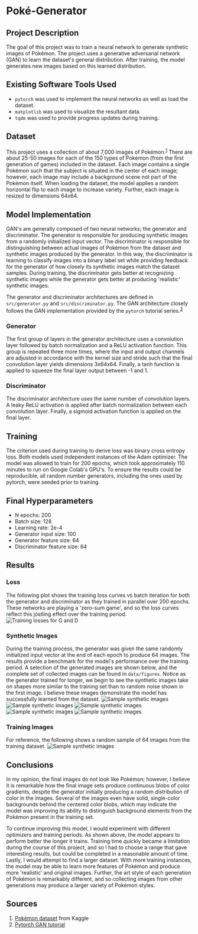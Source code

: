 # Poké-Generator

## Project Description
The goal of this project was to train a neural network to generate synthetic images of Pokémon. The project uses a generative adversarial network (GAN) to learn the dataset's general distribution. After training, the model generates new images based on this learned distribution.

## Existing Software Tools Used
- `pytorch` was used to implement the neural networks as well as load the dataset.
- `matplotlib` was used to visualize the resultant data.
- `tqdm` was used to provide progress updates during training.

## Dataset
This project uses a collection of about 7,000 images of Pokémon.<sup>[1](#Sources)</sup> There are about 25-50 images for each of the 150 types of Pokémon (from the first generation of games) included in the dataset. Each image contains a single Pokémon such that the subject is situated in the center of each image; however, each image may include a background scene not part of the Pokémon itself. When loading the dataset, the model applies a random horizontal flip to each image to increase variety. Further, each image is resized to dimensions 64x64.

## Model Implementation
GAN's are generally composed of two neural networks; the generator and discriminator. The generator is responsible for producing synthetic images from a randomly initialized input vector. The discriminator is responsible for distinguishing between actual images of Pokémon from the dataset and synthetic images produced by the generator. In this way, the discriminator is learning to classify images into a binary label set while providing feedback for the generator of how closely its synthetic images match the dataset samples. During training, the discriminator gets better at recognizing synthetic images while the generator gets better at producing 'realistic' synthetic images.

The generator and discriminator architectures are defined in `src/generator.py` and `src/discriminator.py`. The GAN architecture closely follows the GAN implementation provided by the `pytorch` tutorial series.<sup>[2](#Sources)</sup> 

### Generator
The first group of layers in the generator architecture uses a convolution layer followed by batch normalization and a ReLU activation function. This group is repeated three more times, where the input and output channels are adjusted in accordance with the kernel size and stride such that the final convolution layer yields dimensions 3x64x64. Finally, a tanh function is applied to squeeze the final layer output between -1 and 1.

### Discriminator
The discriminator architecture uses the same number of convolution layers. A leaky ReLU activation is applied after batch normalization between each convolution layer. Finally, a sigmoid activation function is applied on the final layer.

## Training
The criterion used during training to derive loss was binary cross entropy loss. Both models used independent instances of the Adam optimizer. The model was allowed to train for 200 epochs, which took approximately 110 minutes to run on Google Colab's GPU's. To ensure the results could be reproducible, all random number generators, including the ones used by pytorch, were seeded prior to training.

## Final Hyperparameters
- N epochs: 200
- Batch size: 128
- Learning rate: 2e-4
- Generator input size: 100
- Generator feature size: 64
- Discriminator feature size: 64

## Results
### Loss
The following plot shows the training loss curves vs batch iteration for both the generator and discriminator as they trained in parallel over 200 epochs. These networks are playing a 'zero-sum game', and so the loss curves reflect this jostling effect over the training period.
![Training losses for G and D](/data/figures/final_losses.png)

### Synthetic Images
During the training process, the generator was given the same randomly initialized input vector at the end of each epoch to produce 64 images. The results provide a benchmark for the model's performance over the training period. A selection of the generated images are shown below, and the complete set of collected images can be found in `data/figures`. Notice as the generator trained for longer, we begin to see the synthetic images take on shapes more similar to the training set than to random noise shown in the first image. I believe these images demonstrate the model has successfully learned from the dataset.
![Sample synthetic images](/data/figures/epoch0gen.png)
![Sample synthetic images](/data/figures/epoch50gen.png)
![Sample synthetic images](/data/figures/epoch100gen.png)
![Sample synthetic images](/data/figures/epoch150gen.png)
![Sample synthetic images](/data/figures/epoch200gen.png)

### Training Images
For reference, the following shows a random sample of 64 images from the training dataset.
![Sample synthetic images](/data/figures/training_images.png)

## Conclusions
In my opinion, the final images do not look like Pokémon; however, I believe it is remarkable how the final image sets produce continuous blobs of color gradients, despite the generator initially producing a random distribution of color in the images. Several of the images even have solid, single-color backgrounds behind the centered color blobs, which may indicate the model was improving its ability to distinguish background elements from the Pokémon present in the training set. 

To continue improving this model, I would experiment with different optimizers and training periods. As shown above, the model appears to perform better the longer it trains. Training time quickly became a limitation during the course of this project, and so I had to choose a range that gave interesting results, but could be completed in a reasonable amount of time. Lastly, I would attempt to find a larger dataset. With more training instances, the model may be able to learn more features of Pokémon and produce more 'realistic' and original images. Further, the art style of each generation of Pokémon is remarkably different, and so collecting images from other generations may produce a larger variety of Pokémon styles.

## Sources
1. [Pokémon dataset](https://www.kaggle.com/datasets/lantian773030/pokemonclassification) from Kaggle
2. [Pytorch GAN tutorial](https://pytorch.org/tutorials/beginner/dcgan_faces_tutorial.html)

